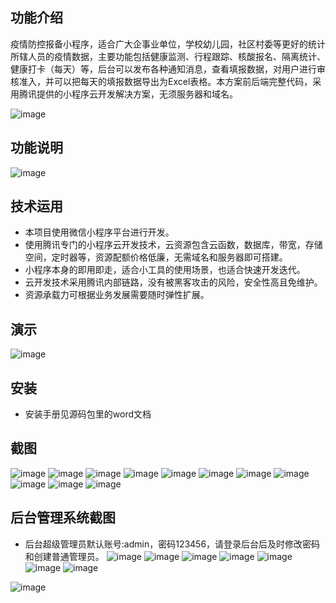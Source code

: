 ## 功能介绍 

 疫情防控报备小程序，适合广大企事业单位，学校幼儿园，社区村委等更好的统计所辖人员的疫情数据，主要功能包括健康监测、行程跟踪、核酸报名、隔离统计、健康打卡（每天）等，后台可以发布各种通知消息，查看填报数据，对用户进行审核准入，并可以把每天的填报数据导出为Excel表格。本方案前后端完整代码，采用腾讯提供的小程序云开发解决方案，无须服务器和域名。

![image](https://user-images.githubusercontent.com/116699313/198164721-3c92f708-b283-4cc1-aba7-93e72d79acd9.png)


## 功能说明

 
![image](https://user-images.githubusercontent.com/116699313/198164729-a237eec8-26d4-4ed6-be35-e7bf2ebc1ace.png)


## 技术运用
- 本项目使用微信小程序平台进行开发。
- 使用腾讯专门的小程序云开发技术，云资源包含云函数，数据库，带宽，存储空间，定时器等，资源配额价格低廉，无需域名和服务器即可搭建。
- 小程序本身的即用即走，适合小工具的使用场景，也适合快速开发迭代。
- 云开发技术采用腾讯内部链路，没有被黑客攻击的风险，安全性高且免维护。
- 资源承载力可根据业务发展需要随时弹性扩展。  



 

## 演示 

![image](https://user-images.githubusercontent.com/116699313/198164739-662f325f-33c7-4b45-92d1-f1420e19a8dd.png)

## 安装

- 安装手册见源码包里的word文档




## 截图
 ![image](https://user-images.githubusercontent.com/116699313/198164750-d2abc3bc-a825-49f7-b41c-ea2be947c18d.png)
![image](https://user-images.githubusercontent.com/116699313/198164756-71884381-8cc7-48be-98bc-ee151bc356c9.png)
![image](https://user-images.githubusercontent.com/116699313/198164763-7705501f-df73-4fac-9cd4-227be01e1f21.png)
![image](https://user-images.githubusercontent.com/116699313/198164774-0bd18c5b-f873-48bc-a5eb-9057e776de0d.png)
![image](https://user-images.githubusercontent.com/116699313/198164786-577548f4-aa5b-44ea-82dc-05797a4cfe4f.png)
![image](https://user-images.githubusercontent.com/116699313/198164789-7e7fc324-f127-49ad-bc10-781a5ff1161c.png)
![image](https://user-images.githubusercontent.com/116699313/198164796-2b8283ce-f2d2-48f5-b6b3-d9550231154c.png)
![image](https://user-images.githubusercontent.com/116699313/198164801-efc1ae1b-5286-4643-9fcd-2fed3c385db7.png)
![image](https://user-images.githubusercontent.com/116699313/198164806-98b364d9-d64a-40db-9743-644cb5957e4a.png)
![image](https://user-images.githubusercontent.com/116699313/198164812-b708259d-8f5c-470d-b44f-b331fc1c57d5.png)
![image](https://user-images.githubusercontent.com/116699313/198164816-4bfc5d91-d891-4345-aa0c-6ec587bf2ad9.png)


## 后台管理系统截图 
- 后台超级管理员默认账号:admin，密码123456，请登录后台后及时修改密码和创建普通管理员。
![image](https://user-images.githubusercontent.com/116699313/198164821-2464f1f3-f3b9-42ef-ba29-28b8fadcba52.png)
![image](https://user-images.githubusercontent.com/116699313/198164831-6a4dafba-a3f0-4ace-a201-a440ef5cb366.png)
![image](https://user-images.githubusercontent.com/116699313/198164836-425c9aa3-e3af-4de8-a728-4810e4639852.png)
![image](https://user-images.githubusercontent.com/116699313/198164841-5aa74e7f-09a0-45b7-b787-507f1cd7f159.png)
![image](https://user-images.githubusercontent.com/116699313/198164849-8f6cfcdf-4e9d-4c88-b29c-d3e1d667c95e.png)
![image](https://user-images.githubusercontent.com/116699313/198164854-68cee994-1302-4edc-a18c-490f9f2f8ee7.png)
![image](https://user-images.githubusercontent.com/116699313/198164868-7b0ec14e-29b9-42b5-8b31-fa19701c3c6c.png)

 ![image](https://user-images.githubusercontent.com/116699313/198164874-3a920abf-3395-4412-bc89-561ed1185dff.png)


